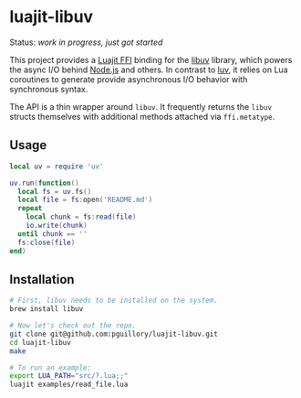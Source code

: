 luajit-libuv
============

Status: *work in progress, just got started*

This project provides a [Luajit FFI] binding for the [libuv] library, which
powers the async I/O behind [Node.js] and others. In contrast to [luv], it
relies on Lua coroutines to generate provide asynchronous I/O behavior with
synchronous syntax.

The API is a thin wrapper around `libuv`. It frequently returns the `libuv` structs themselves with additional methods attached via `ffi.metatype`.

Usage
-----

```lua
local uv = require 'uv'

uv.run(function()
  local fs = uv.fs()
  local file = fs:open('README.md')
  repeat
    local chunk = fs:read(file)
    io.write(chunk)
  until chunk == ''
  fs:close(file)
end)
```

Installation
------------

```bash
# First, libuv needs to be installed on the system.
brew install libuv

# Now let's check out the repo.
git clone git@github.com:pguillory/luajit-libuv.git
cd luajit-libuv
make

# To run an example:
export LUA_PATH="src/?.lua;;"
luajit examples/read_file.lua 
```

[Luajit FFI]: http://luajit.org/ext_ffi.html
[libuv]: https://github.com/joyent/libuv
[Node.js]: http://nodejs.org/
[luv]: https://github.com/creationix/luv
